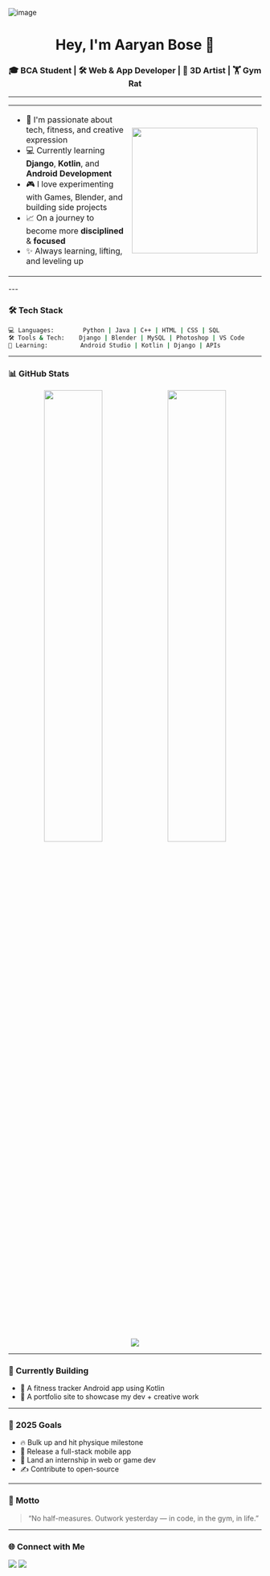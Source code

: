 ![image](https://github.com/user-attachments/assets/96faf0cb-2ada-49ec-8fc2-3077d8d2ca6f)<h1 align="center">Hey, I'm Aaryan Bose 👋</h1>
<h3 align="center">🎓 BCA Student | 🛠️ Web & App Developer | 🎨 3D Artist | 🏋️ Gym Rat</h3>

---
<table>
<tr>
<td width="55%">

- 🧠 I'm passionate about tech, fitness, and creative expression  
- 💻 Currently learning **Django**, **Kotlin**, and **Android Development**  
- 🎮 I love experimenting with Games, Blender, and building side projects  
- 📈 On a journey to become more **disciplined** & **focused**  
- ✨ Always learning, lifting, and leveling up

</td>
<td>

<img src="https://media.giphy.com/media/qgQUggAC3Pfv687qPC/giphy.gif" width="250"/>

</td>
</tr>
</table>
---

### 🛠️ Tech Stack

```bash
💻 Languages:        Python | Java | C++ | HTML | CSS | SQL
🛠️ Tools & Tech:    Django | Blender | MySQL | Photoshop | VS Code
📱 Learning:         Android Studio | Kotlin | Django | APIs
```

---

### 📊 GitHub Stats

<p align="center">
  <img src="https://github-readme-stats.vercel.app/api?username=FirefoxAaryan&show_icons=true&theme=tokyonight&hide_border=true" width="48%" />
  <img src="https://github-readme-streak-stats.herokuapp.com/?user=FirefoxAaryan&theme=tokyonight&hide_border=true" width="48%" />
</p>

<p align="center">
  <img src="https://github-profile-trophy.vercel.app/?username=FirefoxAaryan&theme=tokyonight&row=1&column=6&margin-w=10&margin-h=15" />
</p>

---

### 🔧 Currently Building

- 📱 A fitness tracker Android app using Kotlin  
- 🧩 A portfolio site to showcase my dev + creative work

---

### 🎯 2025 Goals

- 🔥 Bulk up and hit physique milestone  
- 📱 Release a full-stack mobile app  
- 🚀 Land an internship in web or game dev  
- ✍️ Contribute to open-source

---

### 💬 Motto

> “No half-measures. Outwork yesterday — in code, in the gym, in life.”

---

### 🌐 Connect with Me

<p>
  <a href="www.linkedin.com/in/aaryan-bose-bb0307322"><img src="https://img.shields.io/badge/LinkedIn-blue?logo=linkedin&logoColor=white" /></a>
  <a href="mailto:aaryanbose22@gmail.com"><img src="https://img.shields.io/badge/Email-grey?logo=gmail&logoColor=white" /></a>
</p>
